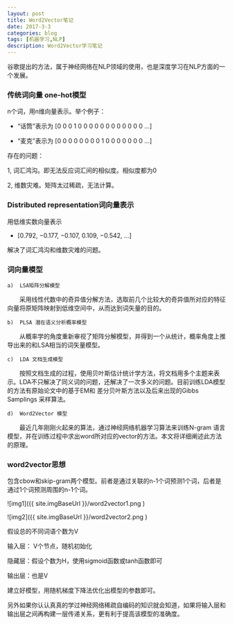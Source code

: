 ```yaml
---
layout: post
title: Word2Vector笔记
date: 2017-3-3
categories: blog
tags: [机器学习,NLP]
description: Word2Vector学习笔记 
---
```

谷歌提出的方法，属于神经网络在NLP领域的使用，也是深度学习在NLP方面的一个发展。

### 传统词向量 one-hot模型
n个词，用n维向量表示。举个例子：

- “话筒”表示为 [0 0 0 1 0 0 0 0 0 0 0 0 0 0 0 0 …]

- “麦克”表示为 [0 0 0 0 0 0 0 0 1 0 0 0 0 0 0 0 …]

存在的问题：

1, 词汇鸿沟。即无法反应词汇间的相似度。相似度都为0

2, 维数灾难。矩阵太过稀疏，无法计算。

### Distributed representation词向量表示

用低维实数向量表示

- [0.792, −0.177, −0.107, 0.109, −0.542, …]

解决了词汇鸿沟和维数灾难的问题。

### 词向量模型
    a)  LSA矩阵分解模型

　　采用线性代数中的奇异值分解方法，选取前几个比较大的奇异值所对应的特征向量将原矩阵映射到低维空间中，从而达到词矢量的目的。

    b)  PLSA 潜在语义分析概率模型

　　从概率学的角度重新审视了矩阵分解模型，并得到一个从统计，概率角度上推导出来的和LSA相当的词矢量模型。

    c)  LDA 文档生成模型

　　按照文档生成的过程，使用贝叶斯估计统计学方法，将文档用多个主题来表示。LDA不只解决了同义词的问题，还解决了一次多义的问题。目前训练LDA模型的方法有原始论文中的基于EM和 差分贝叶斯方法以及后来出现的Gibbs Samplings 采样算法。

    d)  Word2Vector 模型

　　最近几年刚刚火起来的算法，通过神经网络机器学习算法来训练N-gram 语言模型，并在训练过程中求出word所对应的vector的方法。本文将详细阐述此方法的原理。

### word2vector思想


包含cbow和skip-gram两个模型。前者是通过关联的n-1个词预测1个词，后者是通过1个词预测周围的n-1个词。

![img1]({{ site.imgBaseUrl }}/word2vector1.png )

![img2]({{ site.imgBaseUrl }}/word2vector2.png )

假设总的不同词语个数为V

输入层： V个节点，随机初始化

隐藏层：假设个数为H，使用sigmoid函数或tanh函数即可

输出层：也是V

建立好模型，用随机梯度下降法优化出模型的参数即可。

另外如果你认认真真的学过神经网络稀疏自编码的知识就会知道，如果将输入层和输出层之间再构建一层传递关系，更有利于提高该模型的准确度。


